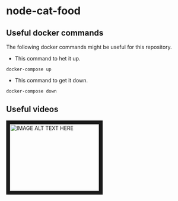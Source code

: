 # node-cat-food

## Useful docker commands

The following docker commands might be useful for this repository.

* This command to het it up.
```
docker-compose up
```

* This command to get it down.

```
docker-compose down
```



## Useful videos

<a href="https://www.youtube.com/watch?v=hP77Rua1E0c&feature=youtu.be" target="_blank"><img src="http://img.youtube.com/vi/YOUTUBE_VIDEO_ID_HERE/0.jpg" 
alt="IMAGE ALT TEXT HERE" width="240" height="180" border="10" /></a>